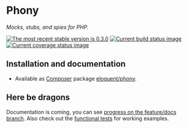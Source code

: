 # Phony

*Mocks, stubs, and spies for PHP.*

[![The most recent stable version is 0.3.0][version-image]][Semantic versioning]
[![Current build status image][build-image]][Current build status]
[![Current coverage status image][coverage-image]][Current coverage status]

[build-image]: http://img.shields.io/travis/eloquent/phony/develop.svg "Current build status for the develop branch"
[Current build status]: https://travis-ci.org/eloquent/phony
[coverage-image]: http://img.shields.io/coveralls/eloquent/phony/develop.svg "Current test coverage for the develop branch"
[Current coverage status]: https://coveralls.io/r/eloquent/phony
[Semantic versioning]: http://semver.org/
[version-image]: http://img.shields.io/:semver-0.3.0-yellow.svg "This project uses semantic versioning"

## Installation and documentation

- Available as [Composer] package [eloquent/phony].

[Composer]: http://getcomposer.org/
[eloquent/phony]: https://packagist.org/packages/eloquent/phony

## Here be dragons

Documentation is coming, you can see [progress on the feature/docs branch]. Also
check out the [functional tests] for working examples.

[functional tests]: test/suite/FunctionalTest.php
[progress on the feature/docs branch]: https://github.com/eloquent/phony/blob/feature/docs/doc/index.md
